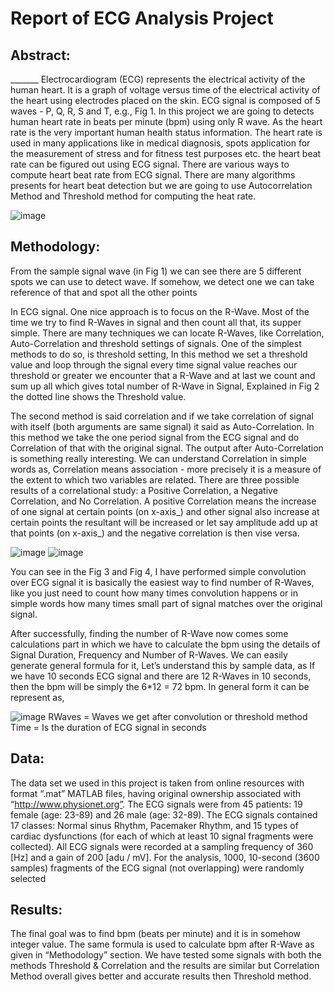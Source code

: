 # Report of ECG Analysis Project
## Abstract:

_______ Electrocardiogram (ECG) represents the electrical activity of the human heart. It is a graph of voltage versus time of the electrical activity of the heart using electrodes placed on the skin. ECG signal is composed of 5 waves - P, Q, R, S and T, e.g., Fig 1.  In this project we are going to detects human heart rate in beats per minute (bpm) using only R wave. As the heart rate is the very important human health status information. The heart rate is used in many applications like in medical diagnosis, spots application for the measurement of stress and for fitness test purposes etc. the heart beat rate can be figured out using ECG signal. There are various ways to compute heart beat rate from ECG signal. There are many algorithms presents for heart beat detection but we are going to use Autocorrelation Method and Threshold method for computing the heat rate.

![image](https://user-images.githubusercontent.com/81078376/131811929-be96e68f-64b5-47ff-a2a6-151c36a207a1.png)

## Methodology:

From the sample signal wave (in Fig 1) we can see there are 5 different spots we can use to detect wave. If somehow, we detect one we can take reference of that and spot all the other points

In ECG signal. One nice approach is to focus on the R-Wave. Most of the time we try to find R-Waves in signal and then count all that, its supper simple. There are many techniques we can locate R-Waves, like Correlation, Auto-Correlation and threshold settings of signals. One of the simplest methods to do so, is threshold setting, In this method we set a threshold value and loop through the signal every time signal value reaches our threshold or greater we encounter that a R-Wave and at last we count and sum up all which gives total number of R-Wave in Signal, Explained in Fig 2 the dotted line shows the Threshold value.

The second method is said correlation and if we take correlation of signal with itself (both arguments are same signal) it said as Auto-Correlation.  In this method we take the one period signal from the ECG signal and do Correlation of that with the original signal. The output after Auto-Correlation is something really interesting. We can understand Correlation in simple words as, Correlation means association - more precisely it is a measure of the extent to which two variables are related. There are three possible results of a correlational study: a Positive Correlation, a Negative Correlation, and No Correlation. A positive Correlation means the increase of one signal at certain points (on x-axis_) and other signal also increase at certain points the resultant will be increased or let say amplitude add up at that points (on x-axis_) and the negative correlation is then vise versa. 

![image](https://user-images.githubusercontent.com/81078376/131812117-0b017107-5933-4e48-af85-fab321f5cb7a.png)
![image](https://user-images.githubusercontent.com/81078376/131812134-d2bbef4b-9871-471f-ba39-916a5fd5a963.png)

You can see in the Fig 3 and Fig 4, I have performed simple convolution over ECG signal it is basically the easiest way to find number of R-Waves, like you just need to count how many times convolution happens or in simple words how many times small part of signal matches over the original signal. 

After successfully, finding the number of R-Wave now comes some calculations part in which we have to calculate the bpm using the details of Signal Duration, Frequency and Number of R-Waves. We can easily generate general formula for it, Let’s understand this by sample data, as If we have 10 seconds ECG signal and there are 12 R-Waves in 10 seconds, then the bpm will be simply the 6*12 = 72 bpm. In general form it can be represent as,

![image](https://user-images.githubusercontent.com/81078376/131812254-dbdd3e63-4f3c-4913-a00e-1a01180ae500.png)
RWaves = Waves we get after convolution or threshold method
Time = Is the duration of ECG signal in seconds

## Data: 

The data set we used in this project is taken from online resources with format “.mat” MATLAB files, having original ownership associated with “http://www.physionet.org”. The ECG signals were from 45 patients: 19 female (age: 23-89) and 26 male (age: 32-89). The ECG signals contained 17 classes: Normal sinus Rhythm, Pacemaker Rhythm, and 15 types of cardiac dysfunctions (for each of which at least 10 signal fragments were collected). All ECG signals were recorded at a sampling frequency of 360 [Hz] and a gain of 200 [adu / mV]. For the analysis, 1000, 10-second (3600 samples) fragments of the ECG signal (not overlapping) were randomly selected

## Results: 

The final goal was to find bpm (beats per minute) and it is in somehow integer value. The same formula is used to calculate bpm after R-Wave as given in “Methodology” section. We have tested some signals with both the methods Threshold & Correlation and the results are similar but Correlation Method overall gives better and accurate results then Threshold method. 

